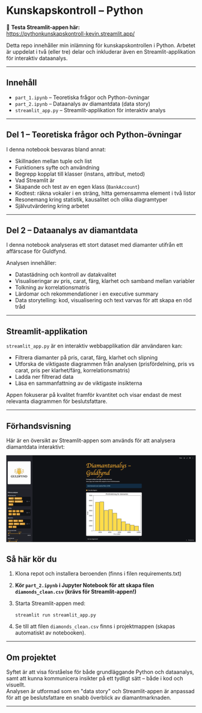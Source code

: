 # Kunskapskontroll – Python

🚀 **Testa Streamlit-appen här:**  
https://pythonkunskapskontroll-kevin.streamlit.app/

Detta repo innehåller min inlämning för kunskapskontrollen i Python. Arbetet är uppdelat i två (eller tre) delar och inkluderar även en Streamlit-applikation för interaktiv dataanalys.

---

## Innehåll

- `part_1.ipynb` – Teoretiska frågor och Python-övningar
- `part_2.ipynb` – Dataanalys av diamantdata (data story)
- `streamlit_app.py` – Streamlit-applikation för interaktiv analys

---

## Del 1 – Teoretiska frågor och Python-övningar

I denna notebook besvaras bland annat:
- Skillnaden mellan tuple och list
- Funktioners syfte och användning
- Begrepp kopplat till klasser (instans, attribut, metod)
- Vad Streamlit är
- Skapande och test av en egen klass (`BankAccount`)
- Kodtest: räkna vokaler i en sträng, hitta gemensamma element i två listor
- Resonemang kring statistik, kausalitet och olika diagramtyper
- Självutvärdering kring arbetet

---

## Del 2 – Dataanalys av diamantdata

I denna notebook analyseras ett stort dataset med diamanter utifrån ett affärscase för Guldfynd.

Analysen innehåller:
- Datastädning och kontroll av datakvalitet
- Visualiseringar av pris, carat, färg, klarhet och samband mellan variabler
- Tolkning av korrelationsmatris
- Lärdomar och rekommendationer i en executive summary
- Data storytelling: kod, visualisering och text varvas för att skapa en röd tråd

---

## Streamlit-applikation

`streamlit_app.py` är en interaktiv webbapplikation där användaren kan:
- Filtrera diamanter på pris, carat, färg, klarhet och slipning
- Utforska de viktigaste diagrammen från analysen (prisfördelning, pris vs carat, pris per klarhet/färg, korrelationsmatris)
- Ladda ner filtrerad data
- Läsa en sammanfattning av de viktigaste insikterna

Appen fokuserar på kvalitet framför kvantitet och visar endast de mest relevanta diagrammen för beslutsfattare.

---

## Förhandsvisning

Här är en översikt av Streamlit-appen som används för att analysera diamantdata interaktivt:

![Förhandsvisning av appen](./guldfynd_screenshot.png)

## Så här kör du

1. Klona repot och installera beroenden (finns i filen requirements.txt)
2. **Kör `part_2.ipynb` i Jupyter Notebook för att skapa filen `diamonds_clean.csv` (krävs för Streamlit-appen!)**
3. Starta Streamlit-appen med:

   ```
   streamlit run streamlit_app.py
   ```

4. Se till att filen `diamonds_clean.csv` finns i projektmappen (skapas automatiskt av notebooken).

---

## Om projektet

Syftet är att visa förståelse för både grundläggande Python och dataanalys, samt att kunna kommunicera insikter på ett tydligt sätt – både i kod och visuellt.  
Analysen är utformad som en "data story" och Streamlit-appen är anpassad för att ge beslutsfattare en snabb överblick av diamantmarknaden.

---